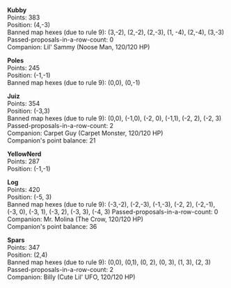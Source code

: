 **Kubby**  
Points: 383  
Position: (4,-3)  
Banned map hexes (due to rule 9): (3,-2), (2,-2), (2,-3), (1, -4), (2,-4), (3,-3)  
Passed-proposals-in-a-row-count: 0  
Companion: Lil' Sammy (Noose Man, 120/120 HP)

**Poles**  
Points: 245  
Position: (-1,-1)  
Banned map hexes (due to rule 9): (0,0), (0,-1)

**Juiz**  
Points: 354  
Position: (-3,3)  
Banned map hexes (due to rule 9): (0,0), (-1,0), (-2, 0), (-1,1), (-2, 2), (-2, 3)
Passed-proposals-in-a-row-count: 2  
Companion: Carpet Guy (Carpet Monster, 120/120 HP)  
Companion's point balance: 21

**YellowNerd**  
Points: 287  
Position: (-1,-1)

**Log**  
Points: 420  
Position: (-5, 3)  
Banned map hexes (due to rule 9): (-3,-2), (-2,-3), (-1,-3), (-2, 2), (-2,-1), (-3, 0), (-3, 1), (-3, 2), (-3, 3), (-4, 3)
Passed-proposals-in-a-row-count: 0  
Companion: Mr. Molina (The Crow, 120/120 HP)  
Companion's point balance: 36

**Spars**  
Points: 347  
Position: (2,4)  
Banned map hexes (due to rule 9): (0,0), (0,1), (0, 2), (0, 3), (1, 3), (2, 3)  
Passed-proposals-in-a-row-count: 2  
Companion: Billy (Cute Lil' UFO, 120/120 HP)
